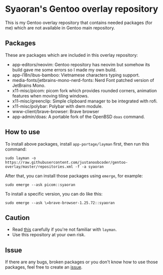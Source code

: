 # Syaoran's Gentoo overlay repository
This is my Gentoo overlay repository that contains needed packages (for me) which are not available in Gentoo main repository.

## Packages
These are packages which are included in this overlay repository:
+ app-editors/neovim: Gentoo repository has neovim but somehow its build gave me some errors so I made my own build.
+ app-i18n/ibus-bamboo: Vietnamese characters typing support.
+ media-fonts/jetbrains-mono-nerd-fonts: Nerd Font patched version of JetBrains Mono.
+ x11-misc/picom: picom fork which provides rounded corners, animation features when moving tiling windows.
+ x11-misc/greenclip: Simple clipboard manager to be integrated with rofi.
+ x11-misc/polybar: Polybar with dwm module.
+ www-client/brave-browser: Brave browser
+ app-admin/doas: A portable fork of the OpenBSD `doas` command.

## How to use
To install above packages, install `app-portage/layman` first, then run this command:
```
sudo layman -o https://raw.githubusercontent.com/justanoobcoder/gentoo-overlay/master/repositories.xml -f -a syaoran
```
After that, you can install those packages using `emerge`, for example:
```
sudo emerge --ask picom::syaoran
```
To install a specific version, you can do like this:
```
sudo emerge --ask \=brave-browser-1.25.72::syaoran
```

## Caution
+ Read [this](https://wiki.gentoo.org/wiki/Layman) carefully if you're not familiar with `layman`.
+ Use this repository at your own risk.

## Issue
If there are any bugs, broken packages or you don't know how to use those packages, feel free to create an [issue](https://github.com/justanoobcoder/gentoo-overlay/issues/new).
